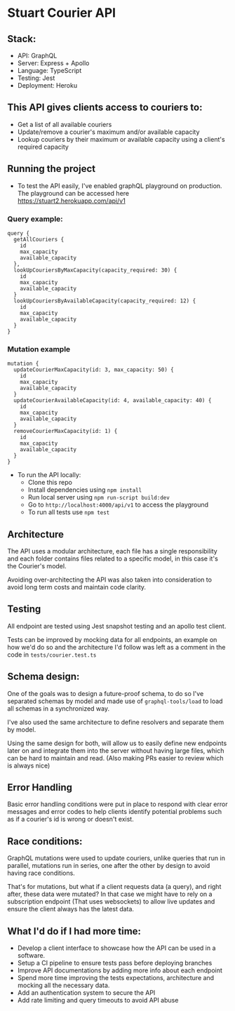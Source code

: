 # Stuart Courier API
## Stack:
- API: GraphQL
- Server: Express + Apollo
- Language: TypeScript 
- Testing: Jest
- Deployment: Heroku

## This API gives clients access to couriers to:
- Get a list of all available couriers
- Update/remove a courier's maximum and/or available capacity
- Lookup couriers by their maximum or available capacity using a client's required capacity

## Running the project
- To test the API easily, I've enabled graphQL playground on production.
The playground can be accessed here https://stuart2.herokuapp.com/api/v1

### Query example:
```
query {
  getAllCouriers {
    id
    max_capacity
    available_capacity
  },
  lookUpCouriersByMaxCapacity(capacity_required: 30) {
    id
    max_capacity
    available_capacity
  }
  lookUpCouriersByAvailableCapacity(capacity_required: 12) {
    id
    max_capacity
    available_capacity
  }
}
```

### Mutation example
```
mutation {
  updateCourierMaxCapacity(id: 3, max_capacity: 50) {
    id
    max_capacity
    available_capacity
  }
  updateCourierAvailableCapacity(id: 4, available_capacity: 40) {
    id
    max_capacity
    available_capacity
  }
  removeCourierMaxCapacity(id: 1) {
    id
    max_capacity
    available_capacity
  }
}
```


- To run the API locally:
  - Clone this repo
  - Install dependencies using `npm install`
  - Run local server using `npm run-script build:dev`
  - Go to `http://localhost:4000/api/v1` to access the playground
  - To run all tests use `npm test`

## Architecture
The API uses a modular architecture, each file has a single responsibility and each folder contains files related to a specific model, in this case it's the Courier's model.

Avoiding over-architecting the API was also taken into consideration to avoid long term costs and maintain code clarity.

## Testing
All endpoint are tested using Jest snapshot testing and an apollo test client.

Tests can be improved by mocking data for all endpoints, an example on how we'd do so and the architecture I'd follow was left as a comment in the code in `tests/courier.test.ts`

## Schema design:
One of the goals was to design a future-proof schema, to do so I've separated schemas by model and made use of `graphql-tools/load` to load all schemas in a synchronized way.

I've also used the same architecture to define resolvers and separate them by model.

Using the same design for both, will allow us to easily define new endpoints later on and integrate them into the server without having large files, which can be hard to maintain and read. (Also making PRs easier to review which is always nice)

## Error Handling
Basic error handling conditions were put in place to respond with clear error messages and error codes to help clients identify potential problems such as if a courier's id is wrong or doesn't exist.

## Race conditions:
GraphQL mutations were used to update couriers, unlike queries that run in parallel, mutations run in series, one after the other by design to avoid having race conditions.

That's for mutations, but what if a client requests data (a query), and right after, these data were mutated? In that case we might have to rely on a subscription endpoint (That uses websockets) to allow live updates and ensure the client always has the latest data.

## What I'd do if I had more time:
- Develop a client interface to showcase how the API can be used in a software.
- Setup a CI pipeline to ensure tests pass before deploying branches
- Improve API documentations by adding more info about each endpoint
- Spend more time improving the tests expectations, architecture and mocking all the necessary data.
- Add an authentication system to secure the API
- Add rate limiting and query timeouts to avoid API abuse

